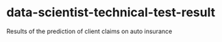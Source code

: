 # data-scientist-technical-test-result
Results of the prediction of client claims on auto insurance
